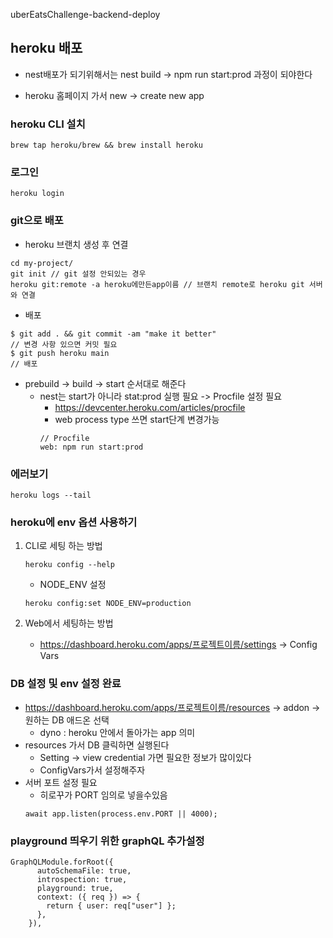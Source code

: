 uberEatsChallenge-backend-deploy

## heroku 배포

- nest배포가 되기위해서는 nest build -> npm run start:prod 과정이 되야한다

- heroku 홈페이지 가서 new -> create new app

### heroku CLI 설치

```
brew tap heroku/brew && brew install heroku
```

### 로그인

```
heroku login
```

### git으로 배포

- heroku 브랜치 생성 후 연결

```
cd my-project/
git init // git 설정 안되있는 경우
heroku git:remote -a heroku에만든app이름 // 브랜치 remote로 heroku git 서버와 연결
```

- 배포

```
$ git add . && git commit -am "make it better"
// 변경 사항 있으면 커밋 필요
$ git push heroku main
// 배포
```

- prebuild -> build -> start 순서대로 해준다
  - nest는 start가 아니라 stat:prod 실행 필요 -> Procfile 설정 필요
    - https://devcenter.heroku.com/articles/procfile
    - web process type 쓰면 start단계 변경가능
    ```
    // Procfile
    web: npm run start:prod
    ```

### 에러보기

```
heroku logs --tail
```

### heroku에 env 옵션 사용하기

1. CLI로 세팅 하는 방법

   ```
   heroku config --help
   ```

   - NODE_ENV 설정

   ```
   heroku config:set NODE_ENV=production
   ```

2. Web에서 세팅하는 방법
   - https://dashboard.heroku.com/apps/프로젝트이름/settings -> Config Vars

### DB 설정 및 env 설정 완료

- https://dashboard.heroku.com/apps/프로젝트이름/resources -> addon -> 원하는 DB 애드온 선택
  - dyno : heroku 안에서 돌아가는 app 의미
- resources 가서 DB 클릭하면 실행된다
  - Setting -> view credential 가면 필요한 정보가 많이있다
  - ConfigVars가서 설정해주자
- 서버 포트 설정 필요
  - 히로꾸가 PORT 임의로 넣을수있음
  ```
  await app.listen(process.env.PORT || 4000);
  ```

### playground 띄우기 위한 graphQL 추가설정

```
GraphQLModule.forRoot({
      autoSchemaFile: true,
      introspection: true,
      playground: true,
      context: ({ req }) => {
        return { user: req["user"] };
      },
    }),
```
